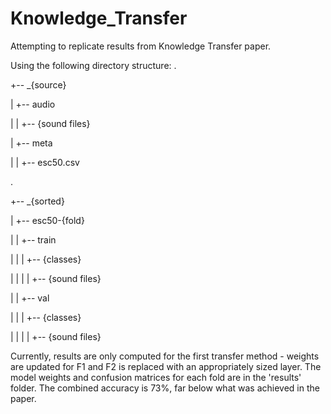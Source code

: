 # Knowledge_Transfer
Attempting to replicate results from Knowledge Transfer paper. 

Using the following directory structure:
.

+-- _{source}

|   +-- audio

|   |   +-- {sound files}

|   +-- meta

|   |   +-- esc50.csv


. 

+-- _{sorted}

|   +-- esc50-{fold}

|   |   +-- train

|   |   |   +-- {classes}

|   |   |   |   +-- {sound files}

|   |   +-- val

|   |   |   +-- {classes}

|   |   |   |   +-- {sound files}


Currently, results are only computed for the first transfer method - weights are updated for F1 and F2 is replaced with an appropriately sized layer. 
The model weights and confusion matrices for each fold are in the 'results' folder.
The combined accuracy is 73%, far below what was achieved in the paper. 
